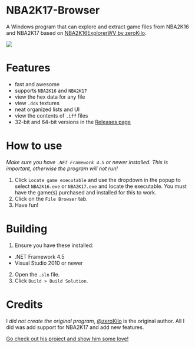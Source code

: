 # NBA2K17-Browser
A Windows program that can explore and extract game files from NBA2K16 and NBA2K17 based on [NBA2K16ExplorerWV by zeroKilo](https://github.com/zeroKilo/NBA2K16ExplorerWV).

![](http://i.imgur.com/9T9YLDo.png)

# Features
- fast and awesome
- supports `NBA2K16` and `NBA2K17`
- view the hex data for any file
- view `.dds` textures
- neat organized lists and UI
- view the contents of `.iff` files
- 32-bit and 64-bit versions in the [Releases page](https://github.com/theawesomecoder61/NBA2K17-Browser/releases)

# How to use
*Make sure you have `.NET Framework 4.5` or newer installed. This is important, otherwise the program will not run!*
1. Click `Locate game executable` and use the dropdown in the popup to select `NBA2K16.exe` or `NBA2K17.exe` and locate the executable. You must have the game(s) purchased and installed for this to work.
2. Click on the `File Browser` tab.
3. Have fun!

# Building
1. Ensure you have these installed:
- .NET Framework 4.5
- Visual Studio 2010 or newer
2. Open the `.sln` file.
3. Click `Build > Build Solution`.

# Credits
I *did not create the original program*, [@zeroKilo](https://github.com/zeroKilo) is the original author. All I did was add support for NBA2K17 and add new features.

[Go check out his project and show him some love!](https://github.com/zeroKilo/NBA2K16ExplorerWV)
